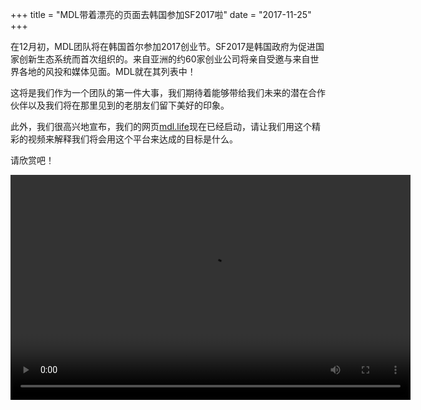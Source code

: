 +++
title = "MDL带着漂亮的页面去韩国参加SF2017啦"
date = "2017-11-25"
+++

在12月初，MDL团队将在韩国首尔参加2017创业节。SF2017是韩国政府为促进国家创新生态系统而首次组织的。来自亚洲的约60家创业公司将亲自受邀与来自世界各地的风投和媒体见面。MDL就在其列表中！

这将是我们作为一个团队的第一件大事，我们期待着能够带给我们未来的潜在合作伙伴以及我们将在那里见到的老朋友们留下美好的印象。

此外，我们很高兴地宣布，我们的网页[mdl.life](http://mdl.life)现在已经启动，请让我们用这个精彩的视频来解释我们将会用这个平台来达成的目标是什么。

请欣赏吧！


<video width="640" height="360" controls>
  <source src="https://gateway.ipfs.io/ipfs/QmVBECcf1tMtmu4mSXivXJj3NQr9kWjvQrWYpWikEB3ReB/MDL%20Intro%20Video.mp4" type="video/mp4">
Your browser does not support the video tag.
</video>
